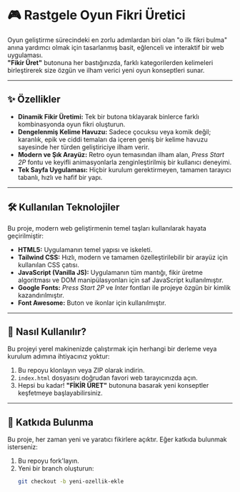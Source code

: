 # 🎮 Rastgele Oyun Fikri Üretici

Oyun geliştirme sürecindeki en zorlu adımlardan biri olan "o ilk fikri bulma" anına yardımcı olmak için tasarlanmış basit, eğlenceli ve interaktif bir web uygulaması.  
**"Fikir Üret"** butonuna her bastığınızda, farklı kategorilerden kelimeleri birleştirerek size özgün ve ilham verici yeni oyun konseptleri sunar.

---

## ✨ Özellikler

- **Dinamik Fikir Üretimi:** Tek bir butona tıklayarak binlerce farklı kombinasyonda oyun fikri oluşturun.  
- **Dengelenmiş Kelime Havuzu:** Sadece çocuksu veya komik değil; karanlık, epik ve ciddi temaları da içeren geniş bir kelime havuzu sayesinde her türden geliştiriciye ilham verir.  
- **Modern ve Şık Arayüz:** Retro oyun temasından ilham alan, *Press Start 2P* fontu ve keyifli animasyonlarla zenginleştirilmiş bir kullanıcı deneyimi.  
- **Tek Sayfa Uygulaması:** Hiçbir kurulum gerektirmeyen, tamamen tarayıcı tabanlı, hızlı ve hafif bir yapı.

---

## 🛠️ Kullanılan Teknolojiler

Bu proje, modern web geliştirmenin temel taşları kullanılarak hayata geçirilmiştir:

- **HTML5:** Uygulamanın temel yapısı ve iskeleti.  
- **Tailwind CSS:** Hızlı, modern ve tamamen özelleştirilebilir bir arayüz için kullanılan CSS çatısı.  
- **JavaScript (Vanilla JS):** Uygulamanın tüm mantığı, fikir üretme algoritması ve DOM manipülasyonları için saf JavaScript kullanılmıştır.  
- **Google Fonts:** *Press Start 2P* ve *Inter* fontları ile projeye özgün bir kimlik kazandırılmıştır.  
- **Font Awesome:** Buton ve ikonlar için kullanılmıştır.

---

## 🚀 Nasıl Kullanılır?

Bu projeyi yerel makinenizde çalıştırmak için herhangi bir derleme veya kurulum adımına ihtiyacınız yoktur:

1. Bu repoyu klonlayın veya ZIP olarak indirin.  
2. `index.html` dosyasını doğrudan favori web tarayıcınızda açın.  
3. Hepsi bu kadar! **"FİKİR ÜRET"** butonuna basarak yeni konseptler keşfetmeye başlayabilirsiniz.

---

## 🤝 Katkıda Bulunma

Bu proje, her zaman yeni ve yaratıcı fikirlere açıktır. Eğer katkıda bulunmak isterseniz:

1. Bu repoyu fork'layın.  
2. Yeni bir branch oluşturun:  
   ```bash
   git checkout -b yeni-ozellik-ekle
